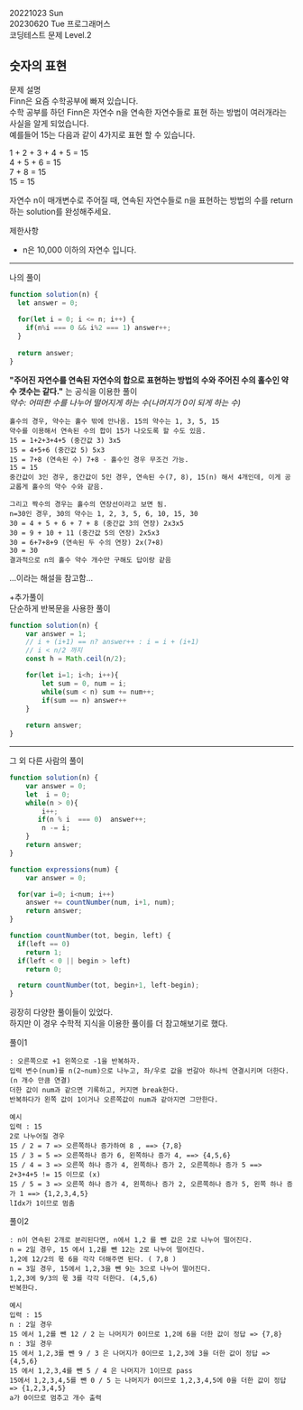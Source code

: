 20221023 Sun  
20230620 Tue
프로그래머스  
코딩테스트 문제 Level.2  

숫자의 표현  
---
문제 설명  
Finn은 요즘 수학공부에 빠져 있습니다.  
수학 공부를 하던 Finn은 자연수 n을 연속한 자연수들로 표현 하는 방법이 여러개라는 사실을 알게 되었습니다.  
예를들어 15는 다음과 같이 4가지로 표현 할 수 있습니다.  

1 + 2 + 3 + 4 + 5 = 15  
4 + 5 + 6 = 15  
7 + 8 = 15  
15 = 15  

자연수 n이 매개변수로 주어질 때, 연속된 자연수들로 n을 표현하는 방법의 수를 return하는 solution를 완성해주세요.  

제한사항  
- n은 10,000 이하의 자연수 입니다.  

---
나의 풀이
```jsx
function solution(n) {
  let answer = 0;
  
  for(let i = 0; i <= n; i++) {
  	if(n%i === 0 && i%2 === 1) answer++;
  }
  
  return answer;
}
```
**"주어진 자연수를 연속된 자연수의 합으로 표현하는 방법의 수와 주어진 수의 홀수인 약수 갯수는 같다."** 는 공식을 이용한 풀이    
*약수: 어떠한 수를 나누어 떨어지게 하는 수(나머지가 0이 되게 하는 수)*  

    홀수의 경우, 약수는 홀수 밖에 안나옴. 15의 약수는 1, 3, 5, 15  
    약수를 이용해서 연속된 수의 합이 15가 나오도록 할 수도 있음.  
    15 = 1+2+3+4+5 (중간값 3) 3x5  
    15 = 4+5+6 (중간값 5) 5x3  
    15 = 7+8 (연속된 수) 7+8 - 홀수인 경우 무조건 가능.  
    15 = 15  
    중간값이 3인 경우, 중간값이 5인 경우, 연속된 수(7, 8), 15(n) 해서 4개인데, 이게 공교롭게 홀수의 약수 수와 같음.  

    그리고 짝수의 경우는 홀수의 연장선이라고 보면 됨.  
    n=30인 경우, 30의 약수는 1, 2, 3, 5, 6, 10, 15, 30   
    30 = 4 + 5 + 6 + 7 + 8 (중간값 3의 연장) 2x3x5   
    30 = 9 + 10 + 11 (중간값 5의 연장) 2x5x3  
    30 = 6+7+8+9 (연속된 두 수의 연장) 2x(7+8)  
    30 = 30  
    결과적으로 n의 홀수 약수 개수만 구해도 답이랑 같음  

...이라는 해설을 참고함...

+추가풀이  
단순하게 반복문을 사용한 풀이
```jsx
function solution(n) {
    var answer = 1;
    // i + (i+1) == n? answer++ : i = i + (i+1)
    // i < n/2 까지
    const h = Math.ceil(n/2);

    for(let i=1; i<h; i++){
        let sum = 0, num = i;
        while(sum < n) sum += num++;
        if(sum == n) answer++
    }
    
    return answer;
}
```


---  
그 외 다른 사람의 풀이  
```jsx
function solution(n) {
    var answer = 0;
    let  i = 0;
    while(n > 0){
        i++;
       if(n % i  === 0)  answer++;
        n -= i;
    }
    return answer;
}
```
```jsx
function expressions(num) {
    var answer = 0;

  for(var i=0; i<num; i++) 
    answer += countNumber(num, i+1, num);
    return answer;
}

function countNumber(tot, begin, left) {
  if(left == 0) 
    return 1;
  if(left < 0 || begin > left) 
    return 0;

  return countNumber(tot, begin+1, left-begin);
}
```
굉장히 다양한 풀이들이 있었다.   
하지만 이 경우 수학적 지식을 이용한 풀이를 더 참고해보기로 했다.

풀이1  

    : 오른쪽으로 +1 왼쪽으로 -1을 반복하자.
    입력 변수(num)를 n(2~num)으로 나누고, 좌/우로 값을 번갈아 하나씩 연결시키며 더한다.(n 개수 만큼 연결)
    더한 값이 num과 같으면 기록하고, 커지면 break한다.
    반복하다가 왼쪽 값이 1이거나 오른쪽값이 num과 같아지면 그만한다.
    
    예시
    입력 : 15
    2로 나누어질 경우
    15 / 2 = 7 => 오른쪽하나 증가하여 8 , ==> {7,8}
    15 / 3 = 5 => 오른쪽하나 증가 6, 왼쪽하나 증가 4, ==> {4,5,6}
    15 / 4 = 3 => 오른쪽 하나 증가 4, 왼쪽하나 증가 2, 오른쪽하나 증가 5 ==> 2+3+4+5 != 15 이므로 (x)
    15 / 5 = 3 => 오른쪽 하나 증가 4, 왼쪽하나 증가 2, 오른쪽하나 증가 5, 왼쪽 하나 증가 1 ==> {1,2,3,4,5}
    lIdx가 1이므로 멈춤

풀이2

    : n이 연속된 2개로 분리된다면, n에서 1,2 를 뺀 값은 2로 나누어 떨어진다.
    n = 2일 경우, 15 에서 1,2를 뺀 12는 2로 나누어 떨어진다.
    1,2에 12/2의 몫 6을 각각 더해주면 된다. ( 7,8 )
    n = 3일 경우, 15에서 1,2,3을 뺀 9는 3으로 나누어 떨어진다.
    1,2,3에 9/3의 몫 3를 각각 더한다. (4,5,6)
    반복한다.
    
    예시
    입력 : 15
    n : 2일 경우
    15 에서 1,2를 뺀 12 / 2 는 나머지가 0이므로 1,2에 6을 더한 값이 정답 => {7,8}
    n : 3일 경우
    15 에서 1,2,3를 뺀 9 / 3 은 나머지가 0이므로 1,2,3에 3을 더한 값이 정답 => {4,5,6}
    15 에서 1,2,3,4를 뺀 5 / 4 은 나머지가 1이므로 pass
    15에서 1,2,3,4,5를 뺀 0 / 5 는 나머지가 0이므로 1,2,3,4,5에 0을 더한 값이 정답 => {1,2,3,4,5}
    a가 0이므로 멈추고 개수 출력
